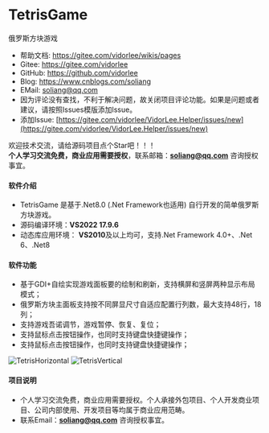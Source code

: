 # TetrisGame
 俄罗斯方块游戏
  
- 帮助文档: https://gitee.com/vidorlee/wikis/pages
- Gitee:  https://gitee.com/vidorlee
- GitHub: https://github.com/vidorlee  
- Blog:   https://www.cnblogs.com/soliang    
- EMail:  soliang@qq.com
- 因为评论没有查找，不利于解决问题，故关闭项目评论功能。如果是问题或者建议，请按照Issues模版添加Issue。    
- 添加Issue: [https://gitee.com/vidorlee/VidorLee.Helper/issues/new](https://gitee.com/vidorlee/VidorLee.Helper/issues/new)    
    
欢迎技术交流，请给源码项目点个Star吧！！！  
**个人学习交流免费，商业应用需要授权**，联系邮箱：**soliang@qq.com** 咨询授权事宜。  


#### 软件介绍
- TetrisGame 是基于.Net8.0 (.Net Framework也适用) 自行开发的简单俄罗斯方块游戏。    
- 源码编译环境：**VS2022 17.9.6**    
- 动态库应用环境： **VS2010**及以上均可，支持.Net Framework 4.0+、.Net 6、.Net8    
    
    
#### 软件功能
  
- 基于GDI+自绘实现游戏面板要的绘制和刷新，支持横屏和竖屏两种显示布局模式；
- 俄罗斯方块主面板支持按不同屏显尺寸自适应配置行列数，最大支持48行，18列；
- 支持游戏吾诺调节，游戏暂停、恢复、复位；
- 支持鼠标点击按钮操作，也同时支持键盘快捷键操作；
- 支持鼠标点击按钮操作，也同时支持键盘快捷键操作；

![TetrisHorizontal](https://github.com/user-attachments/assets/3ceaf774-692c-4e7a-a81c-779fb81de1f4)
![TetrisVertical](https://github.com/user-attachments/assets/03f243f1-b429-4d03-a82f-6ba255c8c17d)


#### 项目说明
- 个人学习交流免费，商业应用需要授权。个人承接外包项目、个人开发商业项目、公司内部使用、开发项目等均属于商业应用范畴。
- 联系Email：**soliang@qq.com** 咨询授权事宜。
